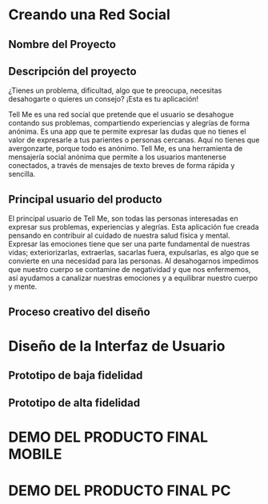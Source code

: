 # Creando una Red Social

## Nombre del Proyecto



## Descripción del proyecto

¿Tienes un problema, dificultad, algo que te preocupa, necesitas desahogarte o quieres un consejo? ¡Esta es tu aplicación!

Tell Me es una red social que pretende que el usuario se desahogue contando sus problemas, compartiendo experiencias y alegrías de forma anónima. Es una app que te permite expresar las dudas que no tienes el valor de expresarle a tus parientes o personas cercanas. Aquí no tienes que avergonzarte, porque todo es anónimo. Tell Me, es una herramienta de mensajería social anónima que permite a los usuarios mantenerse conectados, a través de mensajes de texto breves de forma rápida y sencilla.


## Principal usuario del producto

El principal usuario de Tell Me, son todas las personas interesadas en expresar sus problemas, experiencias y alegrías. Esta aplicación fue creada pensando en contribuir al cuidado de nuestra salud física y mental. Expresar las emociones tiene que ser una parte fundamental de nuestras vidas; exteriorizarlas, extraerlas, sacarlas fuera, expulsarlas, es algo que se convierte en una necesidad para las personas. Al desahogarnos impedimos que nuestro cuerpo se contamine de negatividad y que nos enfermemos, así ayudamos a canalizar nuestras emociones y a equilibrar nuestro cuerpo y mente.


## Proceso creativo del diseño


# Diseño de la Interfaz de Usuario

## Prototipo de baja fidelidad

## Prototipo de alta fidelidad

# DEMO DEL PRODUCTO FINAL MOBILE

# DEMO DEL PRODUCTO FINAL PC
